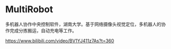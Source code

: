 # MultiRobot
多机器人协作中央控制软件，湖南大学。基于网络摄像头视觉定位，多机器人的协作完成分拣搬运，自动充电等工作。

https://www.bilibili.com/video/BV1YJ411z7As?t=360
